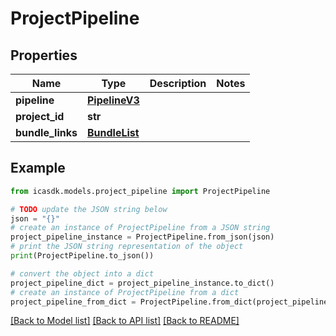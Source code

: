 # ProjectPipeline


## Properties

Name | Type | Description | Notes
------------ | ------------- | ------------- | -------------
**pipeline** | [**PipelineV3**](PipelineV3.md) |  | 
**project_id** | **str** |  | 
**bundle_links** | [**BundleList**](BundleList.md) |  | 

## Example

```python
from icasdk.models.project_pipeline import ProjectPipeline

# TODO update the JSON string below
json = "{}"
# create an instance of ProjectPipeline from a JSON string
project_pipeline_instance = ProjectPipeline.from_json(json)
# print the JSON string representation of the object
print(ProjectPipeline.to_json())

# convert the object into a dict
project_pipeline_dict = project_pipeline_instance.to_dict()
# create an instance of ProjectPipeline from a dict
project_pipeline_from_dict = ProjectPipeline.from_dict(project_pipeline_dict)
```
[[Back to Model list]](../README.md#documentation-for-models) [[Back to API list]](../README.md#documentation-for-api-endpoints) [[Back to README]](../README.md)


